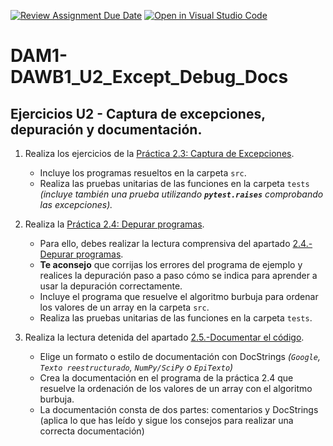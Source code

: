 [![Review Assignment Due Date](https://classroom.github.com/assets/deadline-readme-button-24ddc0f5d75046c5622901739e7c5dd533143b0c8e959d652212380cedb1ea36.svg)](https://classroom.github.com/a/e2vouOl-)
[![Open in Visual Studio Code](https://classroom.github.com/assets/open-in-vscode-718a45dd9cf7e7f842a935f5ebbe5719a5e09af4491e668f4dbf3b35d5cca122.svg)](https://classroom.github.com/online_ide?assignment_repo_id=12758579&assignment_repo_type=AssignmentRepo)
# DAM1-DAWB1_U2_Except_Debug_Docs

## Ejercicios U2 - Captura de excepciones, depuración y documentación.

1. Realiza los ejercicios de la [Práctica 2.3: Captura de Excepciones](https://revilofe.github.io/section1/u02/practica/PROG-U2.-Practica003/).
    * Incluye los programas resueltos en la carpeta ```src```.
    * Realiza las pruebas unitarias de las funciones en la carpeta ```tests``` *(incluye también una prueba utilizando **```pytest.raises```** comprobando las excepciones).*

2. Realiza la [Práctica 2.4: Depurar programas](https://revilofe.github.io/section1/u02/practica/PROG-U2.-Practica004/).
    * Para ello, debes realizar la lectura comprensiva del apartado [2.4.-Depurar programas](https://revilofe.github.io/section1/u02/teoria/PROG-U2.4.-Depurar/).
    * **Te aconsejo** que corrijas los errores del programa de ejemplo y realices la depuración paso a paso cómo se indica para aprender a usar la depuración correctamente.
    * Incluye el programa que resuelve el algoritmo burbuja para ordenar los valores de un array en la carpeta ```src```.
    * Realiza las pruebas unitarias de las funciones en la carpeta ```tests```.

3. Realiza la lectura detenida del apartado [2.5.-Documentar el código](https://revilofe.github.io/section1/u02/teoria/PROG-U2.5.-Documentar/).
    * Elige un formato o estilo de documentación con DocStrings *(```Google```, ```Texto reestructurado```, ```NumPy/SciPy``` o ```EpiTexto```)*
    * Crea la documentación en el programa de la práctica 2.4 que resuelve la ordenación de los valores de un array con el algoritmo burbuja.
    * La documentación consta de dos partes: comentarios y DocStrings (aplica lo que has leído y sigue los consejos para realizar una correcta documentación)
